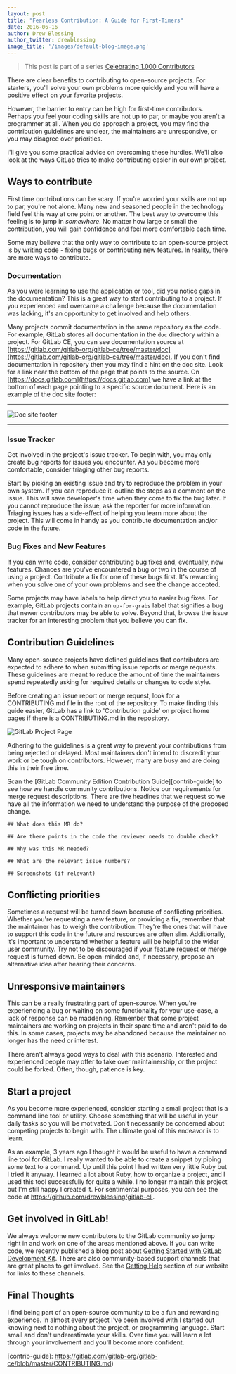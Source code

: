 ```yaml
---
layout: post
title: "Fearless Contribution: A Guide for First-Timers"
date: 2016-06-16
author: Drew Blessing
author_twitter: drewblessing
image_title: '/images/default-blog-image.png'
---
```


> This post is part of a series [Celebrating 1,000 Contributors][1k-post]

There are clear benefits to contributing to open-source projects. For starters,
you'll solve your own problems more quickly and you will have a positive effect
on your favorite projects.

However, the barrier to entry can be high for first-time contributors. Perhaps
you feel your coding skills are not up to par, or maybe you aren't a programmer
at all. When you do approach a project, you may find the contribution guidelines
are unclear, the maintainers are unresponsive, or you may disagree over
priorities.

I'll give you some practical advice on overcoming these hurdles. We'll also
look at the ways GitLab tries to make contributing easier in our own project.

<!-- more -->

## Ways to contribute

First time contributions can be scary. If you're worried your skills are not
up to par, you're not alone. Many new and seasoned people in the technology
field feel this way at one point or another. The best way to overcome this
feeling is to jump in *somewhere*. No matter how large or small the
contribution, you will gain confidence and feel more comfortable each time.

Some may believe that the only way to contribute to an open-source project is
by writing code - fixing bugs or contributing new features. In reality, there
are more ways to contribute.

### Documentation

As you were learning to use the application or tool, did you notice gaps in the
documentation? This is a great way to start contributing to a project. If you
experienced and overcame a challenge because the documentation was lacking,
it's an opportunity to get involved and help others.

Many projects commit documentation in the same repository as the code. For
example, GitLab stores all documentation in the `doc` directory within a
project. For GitLab CE, you can see documentation source at
[https://gitlab.com/gitlab-org/gitlab-ce/tree/master/doc](https://gitlab.com/gitlab-org/gitlab-ce/tree/master/doc).
If you don't find documentation in repository then you may find a hint on the
doc site. Look for a link near the bottom of the page that points to the source.
On [https://docs.gitlab.com](https://docs.gitlab.com) we have a link at the
bottom of each page pointing to a specific source document. Here is an example
of the doc site footer:

---

![Doc site footer](/images/first_time_contribution/doc_site_footer.png)

---

### Issue Tracker

Get involved in the project's issue tracker. To begin with, you may only create
bug reports for issues you encounter. As you become more comfortable, consider
triaging other bug reports.

Start by picking an existing issue and try to reproduce the problem in your own
system. If you can reproduce it, outline the steps as a comment on the issue.
This will save developer's time when they come to fix the bug later. If you
cannot reproduce the issue, ask the reporter for more information. Triaging
issues has a side-effect of helping you learn more about the project. This will
come in handy as you contribute documentation and/or code in the future.

### Bug Fixes and New Features

If you can write code, consider contributing bug fixes and, eventually, new
features. Chances are you've encountered a bug or two in the course of using
a project. Contribute a fix for one of these bugs first. It's
rewarding when you solve one of your own problems and see the change accepted.

Some projects may have labels to help direct you to easier bug fixes. For
example, GitLab projects contain an `up-for-grabs` label that signifies a
bug that newer contributors may be able to solve. Beyond that, browse the
issue tracker for an interesting problem that you believe you can fix.

## Contribution Guidelines

Many open-source projects have defined guidelines that contributors
are expected to adhere to when submitting issue reports or merge requests. These
guidelines are meant to reduce the amount of time the maintainers spend
repeatedly asking for required details or changes to code style.

Before creating an issue report or merge request, look for a CONTRIBUTING.md
file in the root of the repository. To make finding this guide easier, GitLab
has a link to 'Contribution guide' on project home pages if there is a
CONTRIBUTING.md in the repository.

![GitLab Project Page](/images/first_time_contribution/project_page.png)

Adhering to the guidelines is a great way to prevent your contributions from
being rejected or delayed. Most maintainers don't intend to discredit your
work or be tough on contributors. However, many are busy and are doing this
in their free time.

Scan the [GitLab Community Edition Contribution Guide][contrib-guide]
to see how we handle community contributions. Notice our requirements for
merge request descriptions. There are five headines that we request so we have
all the information we need to understand the purpose of the proposed change.

```
## What does this MR do?

## Are there points in the code the reviewer needs to double check?

## Why was this MR needed?

## What are the relevant issue numbers?

## Screenshots (if relevant)
```

## Conflicting priorities

Sometimes a request will be turned down because of conflicting priorities.
Whether you're requesting a new feature, or providing a fix, remember that the
maintainer has to weigh the contribution. They're the ones that will have to
support this code in the future and resources are often slim. Additionally,
it's important to understand whether a feature will be helpful to the wider
user community. Try not to be discouraged if your feature request or merge
request is turned down. Be open-minded and, if necessary, propose
an alternative idea after hearing their concerns.

## Unresponsive maintainers

This can be a really frustrating part of open-source. When you're experiencing
a bug or waiting on some functionality for your use-case, a lack of response
can be maddening. Remember that some project maintainers are working on projects
in their spare time and aren't paid to do this. In some cases, projects may be
abandoned because the maintainer no longer has the need or interest.

There aren't always good ways to deal with this scenario. Interested and
experienced people may offer to take over maintainership, or the project could
be forked. Often, though, patience is key.

## Start a project

As you become more experienced, consider starting a small project that is
a command line tool or utility. Choose something that will be useful in
your daily tasks so you will be motivated. Don't necessarily be concerned about
competing projects to begin with. The ultimate goal of this endeavor is to
learn.

As an example, 3 years ago I thought it would be useful to have a command line
tool for GitLab. I really wanted to be able to create a snippet by piping
some text to a command. Up until this point I had written very little Ruby
but I tried it anyway. I learned a lot about Ruby, how to organize a project,
and I used this tool successfully for quite a while. I no longer maintain this
project but I'm still happy I created it. For sentimental purposes, you can see
the code at https://github.com/drewblessing/gitlab-cli.

## Get involved in GitLab!

We always welcome new contributors to the GitLab community so jump right in and
work on one of the areas mentioned above. If you can write code, we recently
published a blog post about [Getting Started with GitLab Development Kit][gdk-post].
There are also community-based support channels that are great places to get
involved. See the [Getting Help][getting-help] section of our website for links
to these channels.

## Final Thoughts

I find being part of an open-source community to be a fun and rewarding
experience. In almost every project I've been involved with I started out
knowing next to nothing about the project, or programming language. Start small
and don't underestimate your skills. Over time you will learn a lot through
your involvement and you'll become more confident.

[1k-post]: https://about.gitlab.com/2016/05/24/1k-contributors/
[gdk-post]: https://about.gitlab.com/2016/06/08/getting-started-with-gitlab-development-kit/
[getting-help]: https://about.gitlab.com/getting-help/
[contrib-guide]: https://gitlab.com/gitlab-org/gitlab-ce/blob/master/CONTRIBUTING.md)
